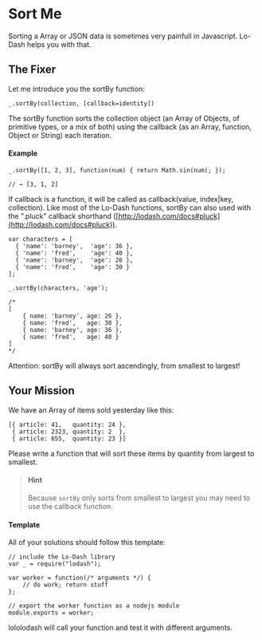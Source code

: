 # Sort Me

Sorting a Array or JSON data is sometimes very painfull in Javascript.
Lo-Dash helps you with that.


## The Fixer

Let me introduce you the sortBy function:

    _.sortBy(collection, [callback=identity])

The sortBy function sorts the collection object (an Array of Objects, of primitive
types, or a mix of both) using the callback (as an Array, function, Object or String)
each iteration.

#### Example

    _.sortBy([1, 2, 3], function(num) { return Math.sin(num); });

    // → [3, 1, 2]

If callback is a function, it will be called as callback(value, index|key, collection).
Like most of the Lo-Dash functions, sortBy can also used with the
".pluck" callback shorthand ([http://lodash.com/docs#pluck](http://lodash.com/docs#pluck)).

    var characters = [
      { 'name': 'barney',  'age': 36 },
      { 'name': 'fred',    'age': 40 },
      { 'name': 'barney',  'age': 26 },
      { 'name': 'fred',    'age': 30 }
    ];

    _.sortBy(characters, 'age');

    /*
    [
        { name: 'barney', age: 26 },
        { name: 'fred',   age: 30 },
        { name: 'barney', age: 36 },
        { name: 'fred',   age: 40 }
    ]
    */

Attention: sortBy will always sort ascendingly, from smallest to largest!


## Your Mission

We have an Array of items sold yesterday like this:

    [{ article: 41,   quantity: 24 },
     { article: 2323, quantity: 2  },
     { article: 655,  quantity: 23 }]

Please write a function that will sort these items by quantity from largest to smallest.

  >
  > #### Hint
  >
  > Because `sortBy` only sorts from smallest to largest you may need to use the callback function.

#### Template

All of your solutions should follow this template:

    // include the Lo-Dash library
    var _ = require("lodash");

    var worker = function(/* arguments */) {
        // do work; return stuff
    };

    // export the worker function as a nodejs module
    module.exports = worker;

lololodash will call your function and test it with different arguments.
